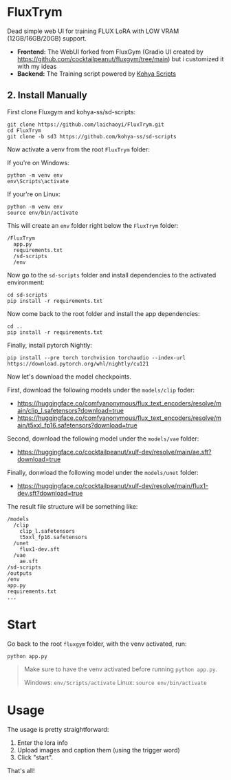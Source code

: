 # FluxTrym
Dead simple web UI for training FLUX LoRA with LOW VRAM (12GB/16GB/20GB) support.

- **Frontend:**  The WebUI forked from FluxGym (Gradio UI created by https://github.com/cocktailpeanut/fluxgym/tree/main) but i customized it with my ideas
- **Backend:** The Training script powered by [Kohya Scripts](https://github.com/kohya-ss/sd-scripts)

## 2. Install Manually

First clone Fluxgym and kohya-ss/sd-scripts:

```
git clone https://github.com/laichaoyi/FluxTrym.git
cd FluxTrym
git clone -b sd3 https://github.com/kohya-ss/sd-scripts
```

Now activate a venv from the root `FluxTrym` folder:

If you're on Windows:

```
python -m venv env
env\Scripts\activate
```

If your're on Linux:

```
python -m venv env
source env/bin/activate
```

This will create an `env` folder right below the `FluxTrym` folder:

```
/FluxTrym
  app.py
  requirements.txt
  /sd-scripts
  /env
```

Now go to the `sd-scripts` folder and install dependencies to the activated environment:

```
cd sd-scripts
pip install -r requirements.txt
```

Now come back to the root folder and install the app dependencies:

```
cd ..
pip install -r requirements.txt
```

Finally, install pytorch Nightly:

```
pip install --pre torch torchvision torchaudio --index-url https://download.pytorch.org/whl/nightly/cu121
```

Now let's download the model checkpoints.

First, download the following models under the `models/clip` foder:

- https://huggingface.co/comfyanonymous/flux_text_encoders/resolve/main/clip_l.safetensors?download=true
- https://huggingface.co/comfyanonymous/flux_text_encoders/resolve/main/t5xxl_fp16.safetensors?download=true

Second, download the following model under the `models/vae` folder:

- https://huggingface.co/cocktailpeanut/xulf-dev/resolve/main/ae.sft?download=true

Finally, donwload the following model under the `models/unet` folder:

- https://huggingface.co/cocktailpeanut/xulf-dev/resolve/main/flux1-dev.sft?download=true

The result file structure will be something like:

```
/models
  /clip
    clip_l.safetensors
    t5xxl_fp16.safetensors
  /unet
    flux1-dev.sft
  /vae
    ae.sft
/sd-scripts
/outputs
/env
app.py
requirements.txt
...
```

# Start

Go back to the root `fluxgym` folder, with the venv activated, run:

```
python app.py
```

> Make sure to have the venv activated before running `python app.py`.
>
> Windows: `env/Scripts/activate`
> Linux: `source env/bin/activate`

# Usage

The usage is pretty straightforward:

1. Enter the lora info
2. Upload images and caption them (using the trigger word)
3. Click "start".

That's all!
